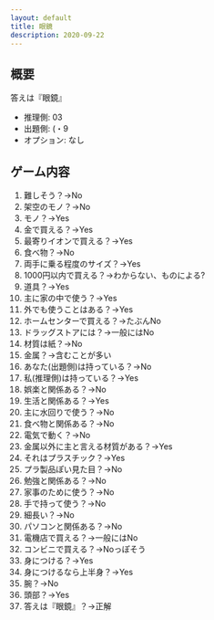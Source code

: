 ```yaml
---
layout: default
title: 眼鏡
description: 2020-09-22
---
```


## 概要

答えは『眼鏡』

- 推理側: 03
- 出題側: (・9
- オプション: なし

## ゲーム内容

1. 難しそう？→No
2. 架空のモノ？→No
3. モノ？→Yes
4. 金で買える？→Yes
5. 最寄りイオンで買える？→Yes
6. 食べ物？→No
7. 両手に乗る程度のサイズ？→Yes
8. 1000円以内で買える？→わからない、ものによる?
9. 道具？→Yes
10. 主に家の中で使う？→Yes
11. 外でも使うことはある？→Yes
12. ホームセンターで買える？→たぶんNo
13. ドラッグストアには？→一般にはNo
14. 材質は紙？→No
15. 金属？→含むことが多い
16. あなた(出題側)は持っている？→No
17. 私(推理側)は持っている？→Yes
18. 娯楽と関係ある？→No
19. 生活と関係ある？→Yes
20. 主に水回りで使う？→No
21. 食べ物と関係ある？→No
22. 電気で動く？→No
23. 金属以外に主と言える材質がある？→Yes
24. それはプラスチック？→Yes
25. プラ製品ぽい見た目？→No
26. 勉強と関係ある？→No
27. 家事のために使う？→No
28. 手で持って使う？→No
29. 細長い？→No
30. パソコンと関係ある？→No
31. 電機店で買える？→一般にはNo
32. コンビニで買える？→Noっぽそう
33. 身につける？→Yes
34. 身につけるなら上半身？→Yes
35. 腕？→No
36. 頭部？→Yes
37. 答えは『眼鏡』？→正解
